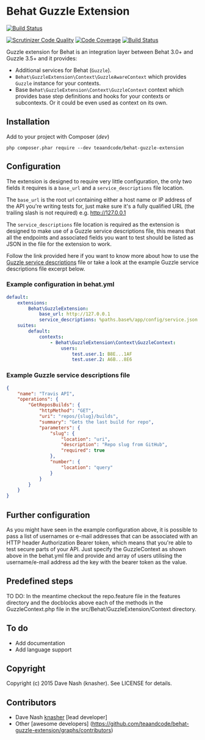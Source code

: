 # Behat Guzzle Extension

[![Build Status](https://travis-ci.org/teaandcode/behat-guzzle-extension.svg?branch=master)](https://travis-ci.org/teaandcode/behat-guzzle-extension)

[![Scrutinizer Code Quality](https://scrutinizer-ci.com/g/teaandcode/behat-guzzle-extension/badges/quality-score.png?b=master)](https://scrutinizer-ci.com/g/teaandcode/behat-guzzle-extension/?branch=master)
[![Code Coverage](https://scrutinizer-ci.com/g/teaandcode/behat-guzzle-extension/badges/coverage.png?b=master)](https://scrutinizer-ci.com/g/teaandcode/behat-guzzle-extension/?branch=master)
[![Build Status](https://scrutinizer-ci.com/g/teaandcode/behat-guzzle-extension/badges/build.png?b=master)](https://scrutinizer-ci.com/g/teaandcode/behat-guzzle-extension/build-status/master)

Guzzle extension for Behat is an integration layer between Behat 3.0+ and Guzzle
3.5+ and it provides:

* Additional services for Behat (``Guzzle``).
* ``Behat\GuzzleExtension\Context\GuzzleAwareContext`` which provides ``Guzzle``
  instance for your contexts.
* Base ``Behat\GuzzleExtension\Context\GuzzleContext`` context which provides
  base step definitions and hooks for your contexts or subcontexts. Or it could
  be even used as context on its own.

## Installation

Add to your project with Composer (*dev*) 

```
php composer.phar require --dev teaandcode/behat-guzzle-extension
```

## Configuration

The extension is designed to require very little configuration, the only two
fields it requires is a `base_url` and a `service_descriptions` file location.

The `base_url` is the root url containing either a host name or IP address of
the API you're writing tests for, just make sure it's a fully qualified URL
(the trailing slash is not required) e.g. http://127.0.0.1

The `service_descriptions` file location is required as the extension is
designed to make use of a Guzzle service descriptions file, this means that all
the endpoints and associated fields you want to test should be listed as JSON in
the file for the extension to work.

Follow the link provided here if you want to know more about how to use the
[Guzzle service descriptions](http://guzzle3.readthedocs.org/webservice-client/guzzle-service-descriptions.html)
file or take a look at the example Guzzle service descriptions file excerpt
below.

### Example configuration in behat.yml

```yaml
default:
    extensions:
        Behat\GuzzleExtension:
            base_url: http://127.0.0.1
            service_descriptions: %paths.base%/app/config/service.json
    suites:
        default:
            contexts:
                - Behat\GuzzleExtension\Context\GuzzleContext:
                    users:
                        test.user.1: B8E...1AF
                        test.user.2: A6B...8E6
```

### Example Guzzle service descriptions file

```json
{
    "name": "Travis API",
    "operations": {
        "GetReposBuilds": {
            "httpMethod": "GET",
            "uri": "repos/{slug}/builds",
            "summary": "Gets the last build for repo",
            "parameters": {
                "slug": {
                    "location": "uri",
                    "description": "Repo slug from GitHub",
                    "required": true
                },
                "number": {
                    "location": "query"
                }
            }
        }
    }
}
```

## Further configuration

As you might have seen in the example configuration above, it is possible to
pass a list of usernames or e-mail addresses that can be associated with an HTTP
header Authorization Bearer token, which means that you're able to test secure
parts of your API. Just specify the GuzzleContext as shown above in the
behat.yml file and provide and array of users utilising the username/e-mail
address ad the key with the bearer token as the value.

## Predefined steps

TO DO: In the meantime checkout the repo.feature file in the features directory
and the docblocks above each of the methods in the GuzzleContext.php file in the
src/Behat/GuzzleExtension/Context directory.

## To do

* Add documentation
* Add language support

## Copyright

Copyright (c) 2015 Dave Nash (knasher). See LICENSE for details.

## Contributors

* Dave Nash [knasher](http://github.com/knasher) [lead developer]
* Other [awesome developers]
  (https://github.com/teaandcode/behat-guzzle-extension/graphs/contributors)
